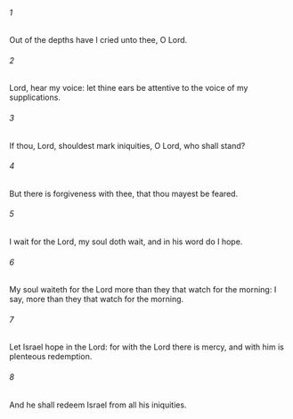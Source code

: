 ###### 1
Out of the depths have I cried unto thee, O Lord.

###### 2
Lord, hear my voice: let thine ears be attentive to the voice of my supplications.

###### 3
If thou, Lord, shouldest mark iniquities, O Lord, who shall stand?

###### 4
But there is forgiveness with thee, that thou mayest be feared.

###### 5
I wait for the Lord, my soul doth wait, and in his word do I hope.

###### 6
My soul waiteth for the Lord more than they that watch for the morning: I say, more than they that watch for the morning.

###### 7
Let Israel hope in the Lord: for with the Lord there is mercy, and with him is plenteous redemption.

###### 8
And he shall redeem Israel from all his iniquities.


